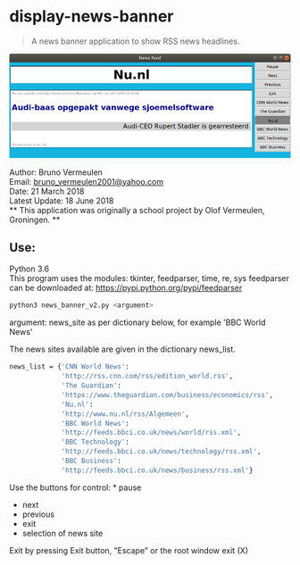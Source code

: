 # display-news-banner
> A news banner application to show RSS news headlines.

![](news_banner_screen_shot.png)

Author: Bruno Vermeulen<br />
Email: bruno_vermeulen2001@yahoo.com<br />
Date: 21 March 2018<br />
Latest Update: 18 June 2018<br />
** This application was originally a school project by Olof Vermeulen, Groningen. **

## Use: 
Python 3.6<br />
This program uses the modules: tkinter, feedparser, time, re, sys
feedparser can be downloaded at: https://pypi.python.org/pypi/feedparser
```sh
python3 news_banner_v2.py <argument>
```
argument: news_site as per dictionary below, for example 'BBC World News'

The news sites available are given in the dictionary news_list.
```sh
news_list = {'CNN World News':
             'http://rss.cnn.com/rss/edition_world.rss',
             'The Guardian':
             'https://www.theguardian.com/business/economics/rss',
             'Nu.nl':
             'http://www.nu.nl/rss/Algemeen',
             'BBC World News':
             'http://feeds.bbci.co.uk/news/world/rss.xml',
             'BBC Technology':
             'http://feeds.bbci.co.uk/news/technology/rss.xml',
             'BBC Business':
             'http://feeds.bbci.co.uk/news/business/rss.xml'}
```
Use the buttons for control: * pause
* next
* previous
* exit
* selection of news site

Exit by pressing Exit button, "Escape" or the root window exit (X)
